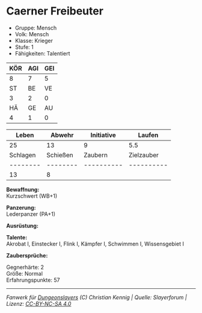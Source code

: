 # Caerner Freibeuter  
- Gruppe: Mensch  
- Volk: Mensch  
- Klasse: Krieger  
- Stufe: 1  
- Fähigkeiten: Talentiert  


| KÖR | AGI | GEI |  
| --- | --- | --- |  
| 8   | 7   | 5   |
| ST  | BE  | VE  |  
| 3   | 2   | 0   |
| HÄ  | GE  | AU  |  
| 4   | 1   | 0   |


| Leben    | Abwehr   | Initiative | Laufen     |
| -------- | -------- | ---------- | ---------- |
| 25       | 13       | 9          | 5.5        |
| Schlagen | Schießen | Zaubern    | Zielzauber |
| -------- | -------- | ---------- | ---------- |
| 13       | 8        |            |            |

**Bewaffnung:**  
Kurzschwert (WB+1)

**Panzerung:**  
Lederpanzer (PA+1)

**Ausrüstung:**  


**Talente:**  
Akrobat I, Einstecker I, Flink I, Kämpfer I, Schwimmen I, Wissensgebiet I

**Zaubersprüche:**  


Gegnerhärte: 2  
Größe: Normal  
Erfahrungspunkte: 57  



___
*Fanwerk für [Dungeonslayers](https://www.dungeonslayers.net/) (C) Christian Kennig | Quelle: Slayerforum | Lizenz: [CC-BY-NC-SA 4.0](https://creativecommons.org/licenses/by-nc-sa/4.0/deed.de)*